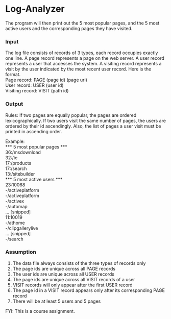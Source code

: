 # Log-Analyzer
The program will then print out the 5 most popular pages, and the 5 most active users and the corresponding pages they have visited.

### Input
The log file consists of records of 3 types, each record occupies exactly one line. A page record represents a page on the web server. A user record represents a
user that accesses the system. A visiting record represents a visit by the user indicated by the most recent user record. Here is the format.  
Page record: PAGE (page id) (page url)  
User record: USER (user id)  
Visiting record: VISIT (path id)  
  
### Output
Rules: If two pages are equally popular, the pages are ordered lexicographically. If two users visit the same number of pages, the users are ordered by their id ascendingly. Also, the list of pages a user visit must be printed in ascending order.

Example:  
*** 5 most popular pages ***  
36:/msdownload  
32:/ie  
17:/products  
17:/search  
13:/sitebuilder  
*** 5 most active users ***  
23:10068  
-/activeplatform  
-/activeplatform  
-/activex  
-/automap  
... [snipped]  
11:10019  
-/athome  
-/clipgallerylive  
... [snipped]  
-/search  
  
### Assumption
1. The data file always consists of the three types of records only
2. The page ids are unique across all PAGE records
3. The user ids are unique across all USER records
4. The page ids are unique across all VISIT records of a user
5. VISIT records will only appear after the first USER record
6. The page id in a VISIT record appears only after its corresponding PAGE record
7. There will be at least 5 users and 5 pages

FYI: This is a course assignment.
